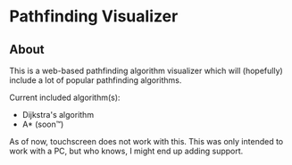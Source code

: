 # Pathfinding Visualizer
## About
This is a web-based pathfinding algorithm visualizer which will (hopefully) include a lot of popular pathfinding algorithms.

Current included algorithm(s):
 * Dijkstra's algorithm
 * A* (soon™)

As of now, touchscreen does not work with this. This was only intended to work with a PC, but who knows, I might end up adding support.
